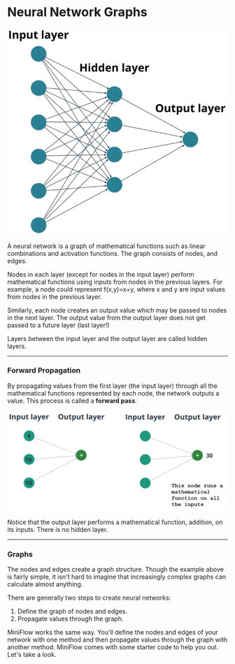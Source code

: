 # Neural Network Graphs

![alt tag](neuralNetGraph.png)

A neural network is a graph of mathematical functions such as linear combinations and activation functions. The graph consists of nodes, and edges.

Nodes in each layer (except for nodes in the input layer) perform mathematical functions using inputs from nodes in the previous layers. For example, a node could represent f(x,y)=x+y, where x and y are input values from nodes in the previous layer.

Similarly, each node creates an output value which may be passed to nodes in the next layer. The output value from the output layer does not get passed to a future layer (last layer!)

Layers between the input layer and the output layer are called hidden layers.

***

### Forward Propagation

By propagating values from the first layer (the input layer) through all the mathematical functions represented by each node, the network outputs a value. This process is called a **forward pass**.

![alt tag](fowardPropagation.png)

Notice that the output layer performs a mathematical function, addition, on its inputs. There is no hidden layer.

***

### Graphs

The nodes and edges create a graph structure. Though the example above is fairly simple, it isn't hard to imagine that increasingly complex graphs can calculate almost anything.

There are generally two steps to create neural networks:

1. Define the graph of nodes and edges.
2. Propagate values through the graph.

MiniFlow works the same way. You'll define the nodes and edges of your network with one method and then propagate values through the graph with another method. MiniFlow comes with some starter code to help you out. Let's take a look.
